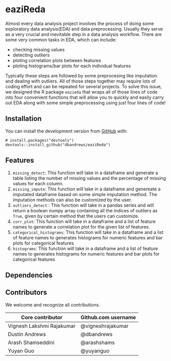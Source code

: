 
<!-- README.md is generated from README.Rmd. Please edit that file -->

# eaziReda

<!-- badges: start -->
<!-- badges: end -->

Almost every data analysis project involves the process of doing some exploratory data analysis(EDA) and data preprocessing. Usually they serve as a very crucial and inevitable step in a data analysis workflow. There are some very common tasks in EDA, which can include:

- checking missing values
- detecting outliers 
- ploting correlation plots between features
- ploting histograms/bar plots for each individual features 

Typically these steps are followed by some preprocesing like imputation and dealing with outliers. All of those steps together may require lots of coding effort and can be repeated for several projects. To solve this issue, we designed the R package `eazieda` that wraps all of those lines of code into four convenient functions that will allow you to quickly and easily carry out EDA along with some simple preprocessing using just four lines of code!

## Installation

You can install the development version from
[GitHub](https://github.com/) with:

    # install.packages("devtools")
    devtools::install_github("dbandrews/eaziReda")

## Features

1.  `missing_detect`: This function will take in a dataframe and generate a table listing the number of missing values and the percentage of missing values for each column. 
2.  `missing_impute`: This function will take in a dataframe and genereate a imputated dataframe based on some simple imputation method. The imputation methods can also be customized by the user.
3.  `outliers_detect` : This function will take in a pandas series and will return a boolean numpy array containing all the indices of outliers as `True`, given by certain method that the users can customize.
4.  `corr_plot`: This function will take in a dataframe and a list of feature names to generate a correlation plot for the given list of features.
5.  `categorical_histograms`: This function will take in a dataframe and a list of feature names to generates histograms for numeric features and bar plots for categorical features
6.  `histograms`: This function will take in a dataframe and a list of feature names to generates histograms for numeric features and bar plots for categorical features

## Dependencies

## Contributors

We welcome and recognize all contributions.

|  	 Core contributor| Github.com username| 
|---------|---|
|  Vignesh Lakshmi Rajakumar |  @vigneshrajakumar| 
|   Dustin Andrews|  @dbandrews| 
|  Arash Shamseddini | @arashshams| 
|  Yuyan Guo | @yuyanguo| 
